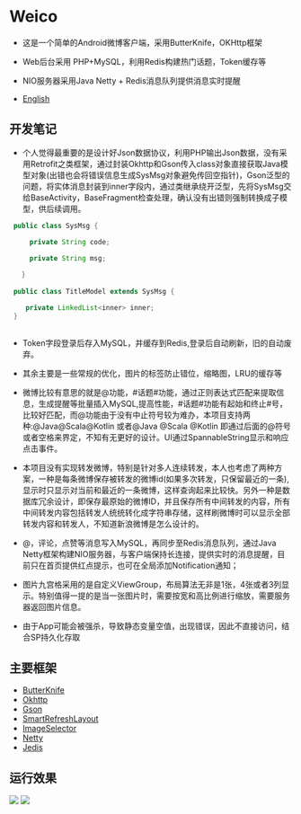# Weico
 
- 这是一个简单的Android微博客户端，采用ButterKnife，OKHttp框架
 
- Web后台采用 PHP+MySQL，利用Redis构建热门话题，Token缓存等

- NIO服务器采用Java Netty + Redis消息队列提供消息实时提醒

- [English](https://github.com/dingdangmao123/weibo/blob/master/README_EN.md)


## 开发笔记

- 个人觉得最重要的是设计好Json数据协议，利用PHP输出Json数据，没有采用Retrofit之类框架，通过封装Okhttp和Gson传入class对象直接获取Java模型对象(出错也会将错误信息生成SysMsg对象避免传回空指针)，Gson泛型的问题，将实体消息封装到inner字段内，通过类继承绕开泛型，先将SysMsg交给BaseActivity，BaseFragment检查处理，确认没有出错则强制转换成子模型，供后续调用。

```java
 public class SysMsg {

     private String code;

     private String msg;
     
   }
  
 public class TitleModel extends SysMsg {

    private LinkedList<inner> inner;
 }
  
```

- Token字段登录后存入MySQL，并缓存到Redis,登录后自动刷新，旧的自动废弃。

- 其余主要是一些常规的优化，图片的标签防止错位，缩略图，LRU的缓存等

- 微博比较有意思的就是@功能，#话题#功能，通过正则表达式匹配来提取信息，生成提醒等批量插入MySQL,提高性能，#话题#功能有起始和终止#号，比较好匹配，而@功能由于没有中止符号较为难办，本项目支持两种:@Java@Scala@Kotlin 或者@Java @Scala @Kotlin 即通过后面的@符号或者空格来界定，不知有无更好的设计。UI通过SpannableString显示和响应点击事件。

- 本项目没有实现转发微博，特别是针对多人连续转发，本人也考虑了两种方案，一种是每条微博保存被转发的微博id(如果多次转发，只保留最近的一条),显示时只显示对当前和最近的一条微博，这样查询起来比较快。另外一种是数据库冗余设计，即保存最原始的微博ID，并且保存所有中间转发的内容，所有中间转发内容包括转发人统统转化成字符串存储，这样刷微博时可以显示全部转发内容和转发人，不知道新浪微博是怎么设计的。

- @，评论，点赞等消息写入MySQL，再同步至Redis消息队列，通过Java Netty框架构建NIO服务器，与客户端保持长连接，提供实时的消息提醒，目前只在首页提供红点提示，也可在全局添加Notification通知；

- 图片九宫格采用的是自定义ViewGroup，布局算法无非是1张，4张或者3列显示。特别值得一提的是当一张图片时，需要按宽和高比例进行缩放，需要服务器返回图片信息。

- 由于App可能会被强杀，导致静态变量空值，出现错误，因此不直接访问，结合SP持久化存取



## 主要框架
- [ButterKnife](https://github.com/JakeWharton/butterknife)
- [Okhttp](https://github.com/square/okhttp)
- [Gson](https://github.com/google/gson)
- [SmartRefreshLayout](https://github.com/scwang90/SmartRefreshLayout)
- [ImageSelector](https://github.com/smuyyh/ImageSelector)
- [Netty](https://github.com/netty/netty)
- [Jedis](https://github.com/xetorthio/jedis)



## 运行效果

![](https://github.com/dingdangmao123/weico/blob/master/demo/11.png) ![](https://github.com/dingdangmao123/weico/blob/master/demo/12.png) 
